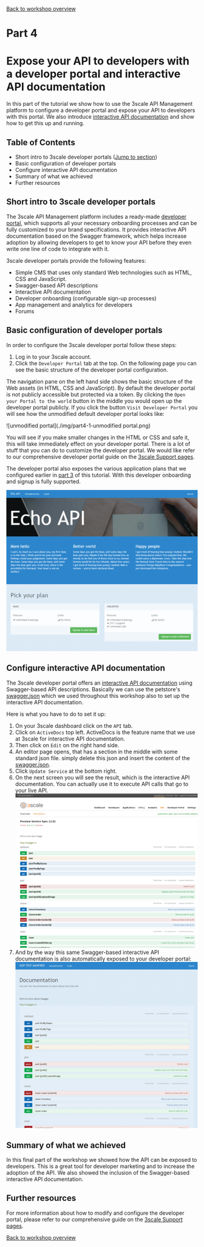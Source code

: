 [Back to workshop overview](../README.md)

# Part 4
# Expose your API to developers with a developer portal and interactive API documentation

In this part of the tutorial we show how to use the 3scale API Management platform to configure a developer portal and expose your API to developers with this portal. We also introduce [interactive API documentation](https://www.3scale.net/api-management/interactive-api-documentation/) and show how to get this up and running. 

## Table of Contents
* Short intro to 3scale developer portals ([Jump to section](#intro))
* Basic configuration of developer portals
* Configure interactive API documentation
* Summary of what we achieved
* Further resources

<a name="intro"></a>
## Short intro to 3scale developer portals
The 3scale API Management platform includes a ready-made [developer portal](https://www.3scale.net/api-management/api-developer-portal/), which supports all your necessary onboarding processes and can be fully customized to your brand specifications. It provides interactive API documentation based on the Swagger framework, which helps increase adoption by allowing developers to get to know your API before they even write one line of code to integrate with it.

3scale developer portals provide the following features:

* Simple CMS that uses only standard Web technologies such as HTML, CSS and JavaScript.
* Swagger-based API descriptions
* Interactive API documentation
* Developer onboarding (configurable sign-up processes)
* App management and analytics for developers
* Forums
 
## Basic configuration of developer portals

In order to configure the 3scale developer portal follow these steps:

1. Log in to your 3scale account.
2. Click the `Developer Portal` tab at the top. On the following page you can see the basic structure of the developer portal configuration. 

The navigation pane on the left hand side shows the basic structure of the Web assets (in HTML, CSS and JavaScript). By default the developer portal is not publicly accessible but protected via a token. By clicking the `Open your Portal to the world` button in the middle you would open up the developer portal publicly. If you click the button `Visit Developer Portal` you will see how the unmodified default developer portal looks like: 

![unmodified portal](./img/part4-1-unmodified portal.png)

You will see if you make smaller changes in the HTML or CSS and safe it, this will take immediately effect on your developer portal. There is a lot of stuff that you can do to customize the developer portal. We would like refer to our comprehensive developer portal guide on the [3scale Support pages](https://support.3scale.net/howtos/portal-configuration).

The developer portal also exposes the various application plans that we configured earlier in [part 3](Part3--ApplicationPlans.md) of this tutorial. With this developer onboarding and signup is fully supported.

![app plans on portal](./img/part4-2b-app-plans-on-portal.png)


## Configure interactive API documentation
The 3scale developer portal offers an [interactive API documentation](https://www.3scale.net/api-management/interactive-api-documentation/) using Swagger-based API descriptions. Basically we can use the petstore's [swagger.json](http://petstore.swagger.io/v2/swagger.json) which we used throughout this workshop also to set up the interactive API documentation.

Here is what you have to do to set it up:

1. On your 3scale dashboard click on the `API` tab.
2. Click on `ActiveDocs` top left. ActiveDocs is the feature name that we use at 3scale for interactive API documentation.
3. Then click on `Edit` on the right hand side.
4. An editor page opens, that has a section in the middle with some standard json file. simply delete this json and insert the content of the [swagger.json](http://petstore.swagger.io/v2/swagger.json). 
5. Click `Update Service` at the bottom right.
6. On the next screen you will see the result, which is the interactive API documentation. You can actually use it to execute API calls that go to your live API. 
![interactive API doc](./img/part4-2-interactive-api-doc.png)
7. And by the way this same Swagger-based interactive API documentation is also automatically exposed to your developer portal:
![interactive API doc on portal](./img/part4-3-interactive-api-doc-portal.png)

## Summary of what we achieved
In this final part of the workshop we showed how the API can be exposed to developers. This is a great tool for developer marketing and to increase the adoption of the API. We also showed the inclusion of the Swagger-based interactive API documentation. 

## Further resources
For more information about how to modify and configure the developer portal, please refer to our comprehensive guide on the [3scale Support pages](https://support.3scale.net/howtos/portal-configuration).





[Back to workshop overview](../README.md)

